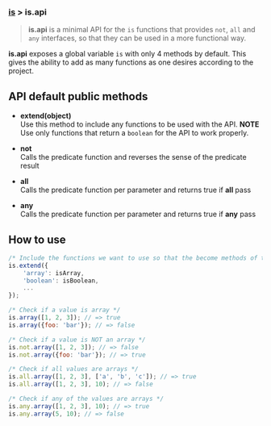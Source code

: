 ### [is](../) > is.api

> **is.api** is a minimal API for the ```is``` functions that provides ```not```, ```all``` and ```any``` interfaces,
so that they can be used in a more functional way.

**is.api** exposes a global variable ```is``` with only 4 methods by default.
This gives the ability to add as many functions as one desires according to the project.


## API default public methods

- **extend(object)**<br>
Use this method to include any functions to be used with the API. **NOTE** Use only functions that return a ```boolean``` for the API to work properly.

- **not**<br>
Calls the predicate function and reverses the sense of the predicate result

- **all**<br>
Calls the predicate function per parameter and returns true if **all** pass

- **any**<br>
Calls the predicate function per parameter and returns true if **any** pass


## How to use
```js
/* Include the functions we want to use so that the become methods of the is object */
is.extend({
    'array': isArray,
    'boolean': isBoolean,
    ...
});

/* Check if a value is array */
is.array([1, 2, 3]); // => true
is.array({foo: 'bar'}); // => false

/* Check if a value is NOT an array */
is.not.array([1, 2, 3]); // => false
is.not.array({foo: 'bar'}); // => true

/* Check if all values are arrays */
is.all.array([1, 2, 3], ['a', 'b', 'c']); // => true
is.all.array([1, 2, 3], 10); // => false

/* Check if any of the values are arrays */
is.any.array([1, 2, 3], 10); // => true
is.any.array(5, 10); // => false
```
